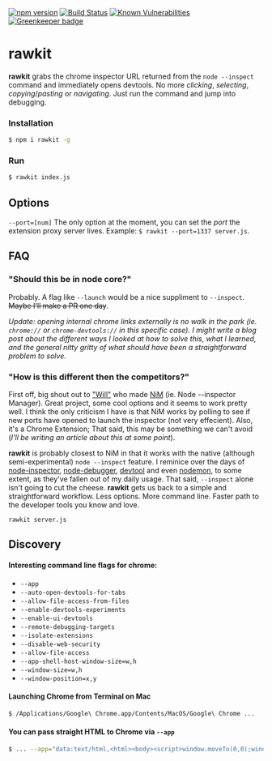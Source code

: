 [![npm version](https://badge.fury.io/js/rawkit.svg)](https://badge.fury.io/js/rawkit) [![Build Status](https://travis-ci.org/darcyclarke/rawkit.svg?branch=master)](https://travis-ci.org/darcyclarke/rawkit) [![Known Vulnerabilities](https://snyk.io/test/github/darcyclarke/rawkit/badge.svg)](https://snyk.io/test/github/darcyclarke/rawkit) [![Greenkeeper badge](https://badges.greenkeeper.io/darcyclarke/rawkit.svg)](https://greenkeeper.io/)

# rawkit

**rawkit** grabs the chrome inspector URL returned from the `node --inspect` command and immediately opens devtools. No more *clicking*, *selecting*, *copying*/*pasting* or *navigating*. Just run the command and jump into debugging.

### Installation

```bash
$ npm i rawkit -g
```

### Run

```bash
$ rawkit index.js
```

## Options

`--port=[num]`
The only option at the moment, you can set the *port* the extension proxy server lives. Example: `$ rawkit --port=1337 server.js`.

## FAQ

### "Should this be in node core?"
Probably. A flag like `--launch` would be a nice suppliment to `--inspect`. ~~Maybe I'll make a PR one day~~.

*Update: opening internal chrome links externally is no walk in the park (ie. `chrome://` or `chrome-devtools://` in this specific case). I might write a blog post about the different ways I looked at how to solve this, what I learned, and the general nitty gritty of what should have been a straightforward problem to solve.*

### "How is this different then the competitors?"

First off, big shout out to ["Will"](https://june07.com) who made [NiM](https://chrome.google.com/webstore/detail/nodejs-v8-inspector-manag/gnhhdgbaldcilmgcpfddgdbkhjohddkj?hl=en) (ie. Node --inspector Manager). Great project, some cool options and it seems to work pretty well. I think the only criticism I have is that NiM works by polling to see if new ports have opened to launch the inspector (not very effecient). Also, it's a Chrome Extension; That said, this may be something we can't avoid (*I'll be writing an article about this at some point*).

**rawkit** is probably closest to NiM in that it works with the native (although semi-experimental) `node --inspect` feature. I reminice over the days of [node-inspector](https://www.npmjs.com/package/node-inspector), [node-debugger](https://atom.io/packages/node-debugger), [devtool](https://www.npmjs.com/package/devtool) and even [nodemon](https://www.npmjs.com/package/nodemon), to some extent, as they've fallen out of my daily usage. That said, `--inspect` alone isn't going to cut the cheese. **rawkit** gets us back to a simple and straightforward workflow. Less options. More command line. Faster path to the developer tools you know and love.

`rawkit server.js`

## Discovery

#### Interesting command line flags for chrome:

- `--app`
- `--auto-open-devtools-for-tabs`
- `--allow-file-access-from-files`
- `--enable-devtools-experiments`
- `--enable-ui-devtools`
- `--remote-debugging-targets`
- `--isolate-extensions`
- `--disable-web-security`
- `--allow-file-access`
- `--app-shell-host-window-size=w,h`
- `--window-size=w,h`
- `--window-position=x,y`

#### Launching Chrome from Terminal on Mac

```bash
$ /Applications/Google\ Chrome.app/Contents/MacOS/Google\ Chrome ...
```

#### You can pass straight HTML to Chrome via `--app`

```bash
$ ... --app="data:text/html,<html><body><script>window.moveTo(0,0);window.resizeTo(800,600);</script></body></html>"
```
